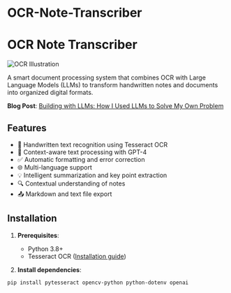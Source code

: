 # OCR-Note-Transcriber

# OCR Note Transcriber

![OCR Illustration](https://via.placeholder.com/800x400.png?text=OCR+Note+Transcriber) <!-- Add your own image -->

A smart document processing system that combines OCR with Large Language Models (LLMs) to transform handwritten notes and documents into organized digital formats.

**Blog Post**: [Building with LLMs: How I Used LLMs to Solve My Own Problem](https://medium.com/@nolanrobbins5934/building-with-llms-how-i-used-llms-to-solve-my-own-problem-925b42b63407)

## Features

- 📖 Handwritten text recognition using Tesseract OCR
- 🧠 Context-aware text processing with GPT-4
- ✅ Automatic formatting and error correction
- 🌐 Multi-language support
- 💡 Intelligent summarization and key point extraction
- 🔍 Contextual understanding of notes
- 📤 Markdown and text file export

## Installation

1. **Prerequisites**:
   - Python 3.8+
   - Tesseract OCR ([Installation guide](https://github.com/tesseract-ocr/tesseract))

2. **Install dependencies**:
```bash
pip install pytesseract opencv-python python-dotenv openai
